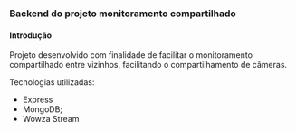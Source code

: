 ### Backend do projeto monitoramento compartilhado

#### Introdução

Projeto desenvolvido com finalidade de facilitar o monitoramento compartilhado entre vizinhos, facilitando o compartilhamento de câmeras.

Tecnologias utilizadas:
 - Express 
 - MongoDB;
 - Wowza Stream
 
 

